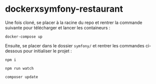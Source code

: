 # dockerxsymfony-restaurant

Une fois cloné, se placer à la racine du repo et rentrer la commande suivante pour télécharger et lancer les containeurs : 
````
docker-compose up
````

Ensuite, se placer dans le dossier `symfony/` et rentrer les commandes ci-dessous pour initialiser le projet :
```
npm i
```

````
npm run watch
````

````
composer update
````
